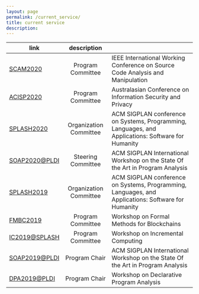 ```yaml
---
layout: page
permalink: /current_service/
title: current service
description: 
---
```


|link|description||
|---|:---:|---|
| [SCAM2020](http://www.ieee-scam.org/2020/) | Program Committee  | IEEE International Working Conference on Source Code Analysis and Manipulation |
| [ACISP2020](http://nsclab.org/acisp2020/) | Program Committee | Australasian Conference on Information Security and Privacy |
| [SPLASH2020](https://2020.splashcon.org/) | Organization Committee | ACM SIGPLAN conference on Systems, Programming, Languages, and Applications: Software for Humanity|
| [SOAP2020@PLDI](https://pldi20.sigplan.org/home/SOAP-2020)  | Steering Committee | ACM SIGPLAN International Workshop on the State Of the Art in Program Analysis |
| [SPLASH2019](https://2019.splashcon.org/) | Organization Committee | ACM SIGPLAN conference on Systems, Programming, Languages, and Applications: Software for Humanity|
| [FMBC2019](https://sites.google.com/view/fmbc/home) | Program Committee | Workshop on Formal Methods for Blockchains |
| [IC2019@SPLASH](https://2019.splashcon.org/home/ic-2019) | Program Committee | Workshop on Incremental Computing |
| [SOAP2019@PLDI](https://pldi19.sigplan.org/home/SOAP-2019) | Program Chair | ACM SIGPLAN International Workshop on the State Of the Art in Program Analysis |
| [DPA2019@PLDI](https://pldi19.sigplan.org/home/dpa-2019) | Program Chair | Workshop on Declarative Program Analysis |

